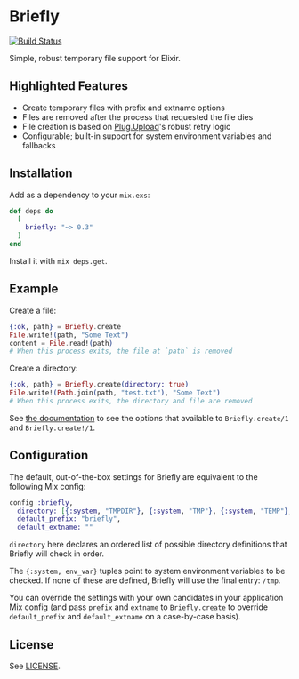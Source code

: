 Briefly
=======
[![Build Status](https://travis-ci.org/CargoSense/briefly.svg?branch=master)](https://travis-ci.org/CargoSense/briefly)

Simple, robust temporary file support for Elixir.

## Highlighted Features

* Create temporary files with prefix and extname options
* Files are removed after the process that requested the file dies
* File creation is based on [Plug.Upload](http://hexdocs.pm/plug/Plug.Upload.html)'s robust retry logic
* Configurable; built-in support for system environment variables and fallbacks

## Installation

Add as a dependency to your `mix.exs`:

```elixir
def deps do
  [
    briefly: "~> 0.3"
  ]
end
```

Install it with `mix deps.get`.

## Example

Create a file:

```elixir
{:ok, path} = Briefly.create
File.write!(path, "Some Text")
content = File.read!(path)
# When this process exits, the file at `path` is removed
```

Create a directory:

```elixir
{:ok, path} = Briefly.create(directory: true)
File.write!(Path.join(path, "test.txt"), "Some Text")
# When this process exits, the directory and file are removed
```

See [the documentation](http://hexdocs.pm/briefly/Briefly.html#create/1) to see
the options that available to `Briefly.create/1` and `Briefly.create!/1`.

## Configuration

The default, out-of-the-box settings for Briefly are equivalent to the
following Mix config:

```elixir
config :briefly,
  directory: [{:system, "TMPDIR"}, {:system, "TMP"}, {:system, "TEMP"}, "/tmp"],
  default_prefix: "briefly",
  default_extname: ""
  ```

`directory` here declares an ordered list of possible directory definitions that Briefly will check in order.

The `{:system, env_var}` tuples point to system environment variables to be checked. If none of these are defined, Briefly will use the final entry: `/tmp`.

You can override the settings with your own candidates in your application Mix
config (and pass `prefix` and `extname` to `Briefly.create` to override
`default_prefix` and `default_extname` on a case-by-case basis).

## License

See [LICENSE](./LICENSE).
